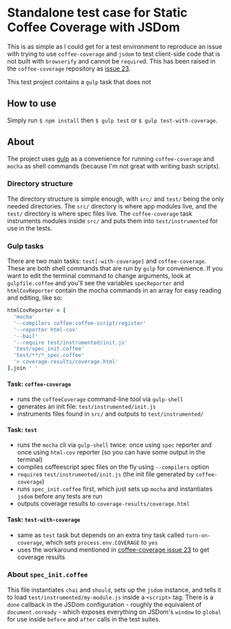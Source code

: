 # Standalone test case for Static Coffee Coverage with JSDom

This is as simple as I could get for a test environment to reproduce an issue with trying to use `coffee-coverage` and `jsdom` to test client-side code that is not built with `browserify` and cannot be `require`d. This has been raised in the `coffee-coverage` repository as [issue 23](https://github.com/benbria/coffee-coverage/issues/23).

This test project contains a `gulp` task that does not

## How to use

Simply run `$ npm install` then `$ gulp test` or `$ gulp test-with-coverage`.

## About

The project uses [gulp](http://gulpjs.com/) as a convenience for running `coffee-coverage` and `mocha` as shell commands (because I'm not great with writing bash scripts).

### Directory structure

The directory structure is simple enough, with `src/` and `test/` being the only needed directories. The `src/` directory is where app modules live, and the `test/` directory is where spec files live. The `coffee-coverage` task instruments modules inside `src/` and puts them into `test/instrumented` for use in the tests.

### Gulp tasks

There are two main tasks: `test[-with-coverage]` and `coffee-coverage`. These are both shell commands that are run by `gulp` for convenience. If you want to edit the terminal command to change arguments, look at `gulpfile.coffee` and you'll see the variables `specReporter` and `htmlCovReporter` contain the mocha commands in an array for easy reading and editing, like so:

```coffeescript
htmlCovReporter = [
  'mocha'
  '--compilers coffee:coffee-script/register'
  '--reporter html-cov'
  '--bail'
  '--require test/instrumented/init.js'
  'test/spec_init.coffee'
  'test/**/*_spec.coffee'
  '> coverage-results/coverage.html'
].join ' '
```

#### Task: `coffee-coverage`

+ runs the `coffeeCoverage` command-line tool via `gulp-shell`
+ generates an init file: `test/instrumented/init.js`
+ instruments files found in `src/` and outputs to `test/instrumented/`

#### Task: `test`

+ runs the `mocha` cli via `gulp-shell` twice: once using `spec` reporter and once using `html-cov` reporter (so you can have some output in the terminal)
+ compiles coffeescript spec files on the fly using `--compilers` option
+ `require`s `test/instrumented/init.js` (the init file generated by `coffee-coverage`)
+ runs `spec_init.coffee` first, which just sets up `mocha` and instantiates `jsdom` before any tests are run
+ outputs coverage results to `coverage-results/coverage.html`

#### Task: `test-with-coverage`

+ same as `test` task but depends on an extra tiny task called `turn-on-coverage`, which sets `process.env.COVERAGE` to `yes`
+ uses the workaround mentioned in [coffee-coverage issue 23](https://github.com/benbria/coffee-coverage/issues/23) to get coverage results

### About `spec_init.coffee`

This file instantiates `chai` and `should`, sets up the `jsdom` instance, and tells it to load `test/instrumented/my-module.js` inside a `<script>` tag. There is a `done` callback in the JSDom configuration - roughly the equivalent of `document.onready` - which exposes everything on JSDom's `window` to `global` for use inside `before` and `after` calls in the test suites.
